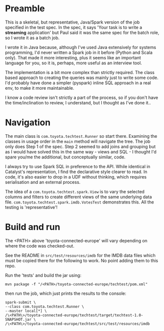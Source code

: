 # Preamble
    
This is a skeletal, but representative, Java/Spark version of the job specified in the test spec. In the spec, it says 'Your task is to write a **streaming** application' but Paul said it was the same spec for the batch role, so I wrote it as a batch job.

I wrote it in Java because, although I've used Java extensively for systems programming, I'd never written a Spark job in it before (Python and Scala only). That made it more interesting, plus it seems like an important language for you, so it is, perhaps, more useful as an interview tool.

The implementation is a bit more complex than strictly required. The class based approach to creating the queries was mainly just to write some code. I'd probably have done a simpler (pyspark) inline SQL approach in a real env, to make it more maintainable.

I know a code review isn't strictly a part of the process, so if you don't have the time/inclination to review, I understand, but I thought as I've done it.. 

# Navigation

The main class is `com.toyota.techtest.Runner` so start there. Examining the classes in usage order in the `main` method will navigate the tree. The job only does Step 1 of the spec. Step 2 seemed to add joins and grouping but as I would have solved this in the same way - views and SQL - I thought I'd spare you/me the additional, but conceptually similar, code.

I always try to use Spark SQL in preference to the API. While identical in Catalyst's representation, I find the declarative style clearer to read. In code, it's also easier to drop in a UDF without thinking, which requires serialisation and an external process.

The idea of a `com.toyota.techtest.spark.View` is to vary the selected columns and filters to create different views of the same underlying data file. `com.toyota.techtest.spark.imdb.VotesTest` demonstrates this. All the testing is 'representative'!

# Build and run 

The \<PATH\> above 'toyota-connected-europe' will vary depending on where the code was checked-out.

See the README in `src/test/resources/imdb` for the IMDB data files which must be copied there for the following to work. No point adding them to this repo.

Run the 'tests' and build the jar using:

`mvn package -f "/<PATH>/toyota-connected-europe/techtest/pom.xml"`

then run the job, which just prints the results to the console:

```
spark-submit \
--class com.toyota.techtest.Runner \
--master local[*] \
/\<PATH\>/toyota-connected-europe/techtest/target/techtest-1.0-SNAPSHOT.jar \
/\<PATH\>/toyota-connected-europe/techtest/src/test/resources/imdb
```
